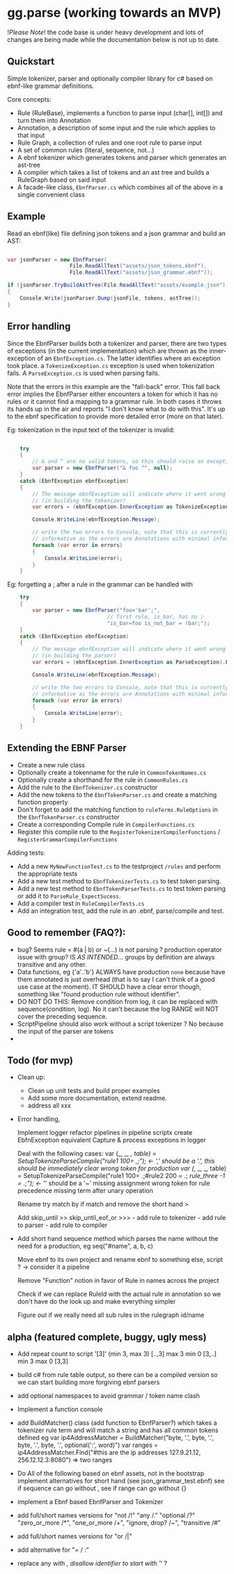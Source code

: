 gg.parse (working towards an MVP)
=================================

!_Please Note_! the code base is under heavy development and lots of changes are being made while the documentation below is not up to date.

Quickstart
----------------------

Simple tokenizer, parser and optionally compiler library for c# based on ebnf-like grammar definitions.

Core concepts:

- Rule (RuleBase), implements a function to parse input (char[], int[]) and turn them into Annotation
- Annotation, a description of some input and the rule which applies to that input
- Rule Graph, a collection of rules and one root rule to parse input
- A set of common rules (literal, sequence, not...)
- A ebnf tokenizer which generates tokens and parser which generates an ast-tree
- A compiler which takes a list of tokens and an ast tree and builds a RuleGraph based on said input
- A facade-like class, `EbnfParser.cs` which combines all of the above in a single convenient class

## Example

Read an ebnf(like) file defining json tokens and a json grammar and build an AST:

```csharp

var jsonParser = new EbnfParser(	
					File.ReadAllText("assets/json_tokens.ebnf"), 
					File.ReadAllText("assets/json_grammar.ebnf"));

if (jsonParser.TryBuildAstTree(File.ReadAllText("assets/example.json"), out tokens, out astTree))) 
{
	Console.Write(jsonParser.Dump(jsonFile, tokens, astTree));
}
```



## Error handling

Since the EbnfParser builds both a tokenizer and parser, there are two types of exceptions (in the current implementation) which are thrown as the inner-exception of an `EbnfException.cs`. 
The latter identifies where an exception took place. a `TokenizeException.cs` exception is used when tokenization fails. A `ParseException.cs` is used when parsing fails.

Note that the errors in this example are the "fall-back" error. This fall back error implies the EbnfParser either encounters a token for which it has no rules or it cannot find a mapping to a grammar rule. In both cases it throws its hands up in the air and reports "I don't know what to do with this". It's up to the ebnf specification to provide more detailed error (more on that later).

Eg: tokenization in the input text of the tokenizer is invalid:

```csharp

    try
    {
        // & and ^ are no valid tokens, so this should raise an exception
        var parser = new EbnfParser("& foo ^", null);
    }
    catch (EbnfException ebnfException)
    {
        // The message ebnfException will indicate where it went wrong 
        // (in building the tokenizer)
        var errors = (ebnfException.InnerException as TokenizeException).Errors;

        Console.WriteLine(ebnfException.Message);

        // write the two errors to Console, note that this is currently not very
        // informative as the errors are Annotations with minimal information.
        foreach (var error in errors)
        {
            Console.WriteLine(error);
        }
    }
```

Eg: forgetting a ; after a rule in the grammar can be handled with


```csharp
    try
    {
        var parser = new EbnfParser("foo='bar';", 
                                // first rule, is_bar, has no ;
                                "is_bar=foo is_not_bar = !bar;");
    }
    catch (EbnfException ebnfException)
    {
        // The message ebnfException will indicate where it went wrong 
        // (in building the parser)
        var errors = (ebnfException.InnerException as ParseException).Errors;

        Console.WriteLine(ebnfException.Message);

        // write the two errors to Console, note that this is currently not very
        // informative as the errors are Annotations with minimal information.
        foreach (var error in errors)
        {
            Console.WriteLine(error);
        }
    }
```

## Extending the EBNF Parser

- Create a new rule class
- Optionally create a tokenname for the rule in `CommonTokenNames.cs`
- Optionally create a shorthand for the rule in `CommonRules.cs`
- Add the rule to the `EbnfTokenizer.cs` constructor
- Add the new tokens to the `EbnfTokenParser.cs` and create a matching function property
- Don't forget to add the matching function to `ruleTerms.RuleOptions` in the `EbnfTokenParser.cs` constructor
- Create a corresponding Compile rule in `CompilerFunctions.cs`
- Register this compile rule to the `RegisterTokenizerCompilerFunctions` / `RegisterGrammarCompilerFunctions`
 
Adding tests:

- Add a new `MyNewFunctionTest.cs` to the testproject `/rules` and perform the appropriate tests
- Add a new test method to `EbnfTokenizerTests.cs` to test token parsing.
- Add a new test method to `EbnfTokenParserTests.cs` to test token parsing or add it to `ParseRule_ExpectSucess`.
- Add a compiler test in `RuleCompilerTests.cs`
- Add an integration test, add the rule in an .ebnf, parse/compile and test.

Good to remember (FAQ?):
------------------------

- bug? Seems rule = #(a | b) or ~(...) is not parsing ? production operator issue with group?
    IS _AS INTENDED_... groups by definition are always transitive and any other.
-   Data functions, eg {'a'..'b'} ALWAYS have production `none` because have them annotated is just overhead (that is to say I can't think of a good use case at the moment).
    IT SHOULD have a clear error though, something like "found production rule without identifier".
- DO NOT DO THIS: Remove condition from log, it can be replaced with sequence(condition, log). No it can't because the log RANGE will NOT cover the preceding sequence.
- ScriptPipeline should also work without a script tokenizer ? No because the input of the parser are tokens
-   
Todo (for mvp)
---------------

- Clean up:  
  - Clean up unit tests and build proper examples
  - Add some more documentation, extend readme.
  - address all xxx


- Error handling, 
        
    Implement logger
        refactor pipelines
        in pipeline scriptx create EbfnException equivalent
       Capture & process exceptions in logger
    
    Deal with the following cases:
      var (_, _, _, table) = SetupTokenizeParseCompile("rule1 100= ,;"); <- ',' should be a '.', this should be immediately clear
      wrong token for production var (_, _, _, table) = SetupTokenizeParseCompile("rule1 100= .;#rule2 200 = .; *rule_three -1 = .;"); <- '*' should be a '~'
      missing assignment
      wrong token for rule precedence
      missing term after unary operation

    Rename try match by if match and remove the short hand >  

    Add skip_until >> skip_until_eof_or >>> 
        - add rule to tokenizer
        - add rule to parser
        - add rule to compiler
- 
    Add short hand sequence method which parses the name without the need for a production, eg seq("#name", a, b, c) 

    Move ebnf to its own project and rename ebnf to something else, script ? -> consider it a pipeline

    Remove "Function" notion in favor of Rule in names across the project

    Check if we can replace RuleId with the actual rule in annotation so we don't have do the look up and make everything simpler

    Figure out if we really need all sub rules in the rulegraph id/name


alpha (featured complete, buggy, ugly mess)
-------------------------------------------

- Add repeat count to script '[3]' (min 3, max 3) [..,3] max 3 min 0 [3,..] min 3 max 0 [3,3] 

- build c# from rule table output, so there can be a compiled version so we can start building more forgiving ebnf parsers

- add optional namespaces to avoid grammar / token name clash 
- Implement a function console

- add BuildMatcher() class (add function to EbnfParser?) which takes a tokenizer rule term and will match a string and has
     all common tokens defined
	eg var ip4AddressMatcher = BuildMatcher("byte, '.', byte, '.', byte, '.', byte, '.', optional(':', word)")
	   var ranges = ip4AddressMatcher.Find("#this are the ip addresses 127.9.21.12, 256.12.12.3:8080") => two ranges

- Do All of the following based on ebnf assets, not in the bootstrap
	implement alternatives for short hand (see json_grammar_test.ebnf)
	see if sequence can go without ,
	see if range can go without {}

- implement a Ebnf based EbnfParser and Tokenizer
- add full/short names versions for "not /!" "any /." "optional /?" "zero_or_more /*", "one_or_more /+", "ignore, drop? /~", "transitive /#"
- add full/short names versions for "or /|"
- add alternative for "= / :"
- replace any with _, disallow identifier to start with '_' ?
